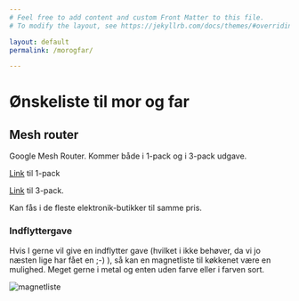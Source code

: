 ```yaml
---
# Feel free to add content and custom Front Matter to this file.
# To modify the layout, see https://jekyllrb.com/docs/themes/#overriding-theme-defaults

layout: default
permalink: /morogfar/

---
```


# Ønskeliste til mor og far


## Mesh router

Google Mesh Router. Kommer både i 1-pack og i 3-pack udgave.

<a href="https://www.power.dk/pc-og-tilbehoer/routere-og-netvaerk/routere/google-wifi-1-pack/p-613718/?gclid=EAIaIQobChMIlsXQiJff3AIVSrHtCh04Tg_sEAQYBCABEgIZePD_BwE&gclsrc=aw.ds" target="_blank">Link</a> til 1-pack

<a href="https://www.power.dk/pc-og-tilbehoer/routere-og-netvaerk/routere/google-wifi-3-pack/p-613719/?gclid=EAIaIQobChMIlsXQiJff3AIVSrHtCh04Tg_sEAQYAiABEgI5__D_BwE&gclsrc=aw.ds" target="_blank">Link</a> til 3-pack.

Kan fås i de fleste elektronik-butikker til samme pris.

### Indflyttergave
Hvis I gerne vil give en indflytter gave (hvilket i ikke behøver, da vi jo næsten lige har fået en ;-) ), så kan en magnetliste til køkkenet være en mulighed.
Meget gerne i metal og enten uden farve eller i farven sort.

![magnetliste](https://i.imgur.com/kZE5Ua4.jpg "magnetliste")
